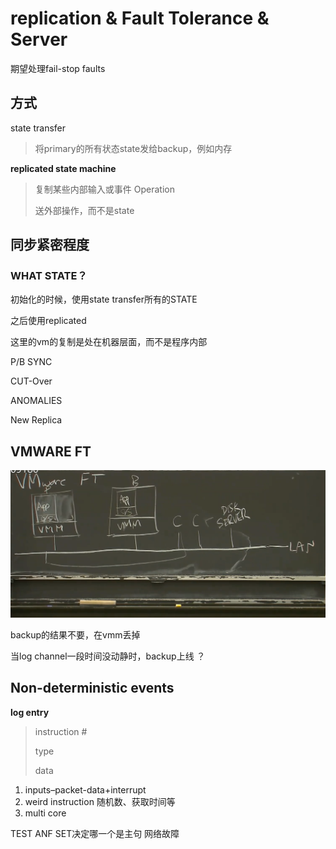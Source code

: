 # replication & Fault Tolerance & Server

期望处理fail-stop faults

 ## 方式



state transfer

> 将primary的所有状态state发给backup，例如内存

**replicated state machine**

> 复制某些内部输入或事件  Operation
>
> 送外部操作，而不是state

  

## 同步紧密程度



### WHAT STATE？

初始化的时候，使用state transfer所有的STATE

之后使用replicated

 

这里的vm的复制是处在机器层面，而不是程序内部



P/B SYNC

CUT-Over

ANOMALIES

New Replica



## VMWARE FT

![image-20240802153014650](lec4.assets/image-20240802153014650.png)

backup的结果不要，在vmm丢掉



当log channel一段时间没动静时，backup上线 ？



## Non-deterministic events

**log entry** 

> instruction #
>
> type
>
> data 

1. inputs–packet-data+interrupt
2. weird instruction 随机数、获取时间等
3. multi core



TEST ANF SET决定哪一个是主句  网络故障

